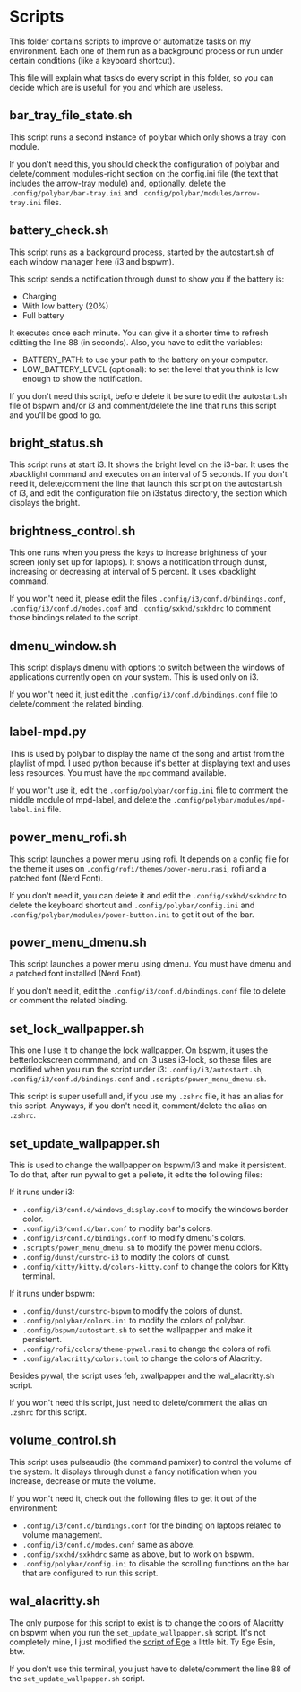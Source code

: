 # Scripts

This folder contains scripts to improve or automatize tasks on my environment.
Each one of them run as a background process or run under certain conditions
(like a keyboard shortcut).

This file will explain what tasks do every script in this folder, so you can
decide which are is usefull for you and which are useless.

## bar_tray_file_state.sh

This script runs a second instance of polybar which only shows a tray icon module.

If you don't need this, you should check the configuration of polybar and
delete/comment modules-right section on the config.ini file (the text that
includes the arrow-tray module) and, optionally, delete the
`.config/polybar/bar-tray.ini` and `.config/polybar/modules/arrow-tray.ini`
files.

## battery_check.sh

This script runs as a background process, started by the autostart.sh of each
window manager here (i3 and bspwm).

This script sends a notification through dunst to show you if the battery is:

- Charging
- With low battery (20%)
- Full battery

It executes once each minute. You can give it a shorter time to refresh
editting the line 88 (in seconds). Also, you have to edit the variables:

- BATTERY_PATH: to use your path to the battery on your computer.
- LOW_BATTERY_LEVEL (optional): to set the level that you think is low enough
  to show the notification.

If you don't need this script, before delete it be sure to edit the autostart.sh
file of bspwm and/or i3 and comment/delete the line that runs this script and
you'll be good to go.

## bright_status.sh

This script runs at start i3. It shows the bright level on the i3-bar. It uses
the xbacklight command and executes on an interval of 5 seconds. If you don't
need it, delete/comment the line that launch this script on the autostart.sh of
i3, and edit the configuration file on i3status directory, the section which
displays the bright.

## brightness_control.sh

This one runs when you press the keys to increase brightness of your screen
(only set up for laptops). It shows a notification through dunst, increasing
or decreasing at interval of 5 percent. It uses xbacklight command.

If you won't need it, please edit the files `.config/i3/conf.d/bindings.conf`,
`.config/i3/conf.d/modes.conf` and `.config/sxkhd/sxkhdrc` to comment
those bindings related to the script.

## dmenu_window.sh

This script displays dmenu with options to switch between the windows of
applications currently open on your system. This is used only on i3.

If you won't need it, just edit the `.config/i3/conf.d/bindings.conf` file
to delete/comment the related binding.

## label-mpd.py

This is used by polybar to display the name of the song and artist from the
playlist of mpd. I used python because it's better at displaying text and
uses less resources. You must have the `mpc` command available.

If you won't use it, edit the `.config/polybar/config.ini` file to comment
the middle module of mpd-label, and delete the
`.config/polybar/modules/mpd-label.ini` file.

## power_menu_rofi.sh

This script launches a power menu using rofi. It depends on a config file
for the theme it uses on `.config/rofi/themes/power-menu.rasi`, rofi
and a patched font (Nerd Font).

If you don't need it, you can delete it and edit the `.config/sxkhd/sxkhdrc`
to delete the keyboard shortcut and `.config/polybar/config.ini` and
`.config/polybar/modules/power-button.ini` to get it out of the bar.

## power_menu_dmenu.sh

This script launches a power menu using dmenu. You must have dmenu and a patched
font installed (Nerd Font).

If you don't need it, edit the `.config/i3/conf.d/bindings.conf` file to delete
or comment the related binding.

## set_lock_wallpapper.sh

This one I use it to change the lock wallpapper. On bspwm, it uses the
betterlockscreen commmand, and on i3 uses i3-lock, so these files are modified
when you run the script under i3: `.config/i3/autostart.sh`,
`.config/i3/conf.d/bindings.conf` and `.scripts/power_menu_dmenu.sh`.

This script is super usefull and, if you use my `.zshrc` file, it has an alias
for this script. Anyways, if you don't need it, comment/delete the alias on
`.zshrc`.

## set_update_wallpapper.sh

This is used to change the wallpapper on bspwm/i3 and make it persistent. To do
that, after run pywal to get a pellete, it edits the following files:

If it runs under i3:

- `.config/i3/conf.d/windows_display.conf` to modify the windows border color.
- `.config/i3/conf.d/bar.conf` to modify bar's colors.
- `.config/i3/conf.d/bindings.conf` to modify dmenu's colors.
- `.scripts/power_menu_dmenu.sh` to modify the power menu colors.
- `.config/dunst/dunstrc-i3` to modify the colors of dunst.
- `.config/kitty/kitty.d/colors-kitty.conf` to change the colors for Kitty
  terminal.

If it runs under bspwm:

- `.config/dunst/dunstrc-bspwm` to modify the colors of dunst.
- `.config/polybar/colors.ini` to modify the colors of polybar.
- `.config/bspwm/autostart.sh` to set the wallpapper and make it persistent.
- `.config/rofi/colors/theme-pywal.rasi` to change the colors of rofi.
- `.config/alacritty/colors.toml` to change the colors of Alacritty.

Besides pywal, the script uses feh, xwallpapper and the wal_alacritty.sh script.

If you won't need this script, just need to delete/comment the alias on `.zshrc`
for this script.

## volume_control.sh

This script uses pulseaudio (the command pamixer) to control the volume of the
system. It displays through dunst a fancy notification when you increase,
decrease or mute the volume.

If you won't need it, check out the following files to get it out of the
environment:

- `.config/i3/conf.d/bindings.conf` for the binding on laptops related to volume
  management.
- `.config/i3/conf.d/modes.conf` same as above.
- `.config/sxkhd/sxkhdrc` same as above, but to work on bspwm.
- `.config/polybar/config.ini` to disable the scrolling functions on the bar
  that are configured to run this script.

## wal_alacritty.sh

The only purpose for this script to exist is to change the colors of Alacritty
on bspwm when you run the `set_update_wallpapper.sh` script. It's not completely
mine, I just modified the [script of Ege](https://github.com/egeesin/pywal2alacritty)
a little bit. Ty Ege Esin, btw.

If you don't use this terminal, you just have to delete/comment the line 88 of
the `set_update_wallpapper.sh` script.
